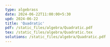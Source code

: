 ```yaml
---
type: algebrass
date: 2024-06-22T11:00:00+5:30
upd: 2024-06-22
title: 'Quadratic'
pdf: /static_files/algebra/Quadratic.pdf
tex: /static_files/algebra/Quadratic.tex
solutions: /static_files/algebra/Quadratic.pdf
---
```


